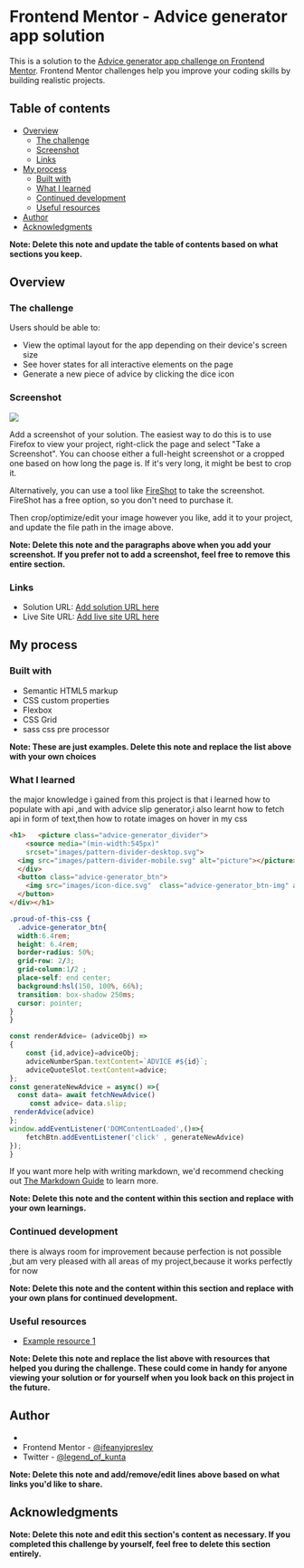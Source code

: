 # Frontend Mentor - Advice generator app solution

This is a solution to the [Advice generator app challenge on Frontend Mentor](https://www.frontendmentor.io/challenges/advice-generator-app-QdUG-13db). Frontend Mentor challenges help you improve your coding skills by building realistic projects.

## Table of contents

- [Overview](#overview)
  - [The challenge](#the-challenge)
  - [Screenshot](#screenshot)
  - [Links](#links)
- [My process](#my-process)
  - [Built with](#built-with)
  - [What I learned](#what-i-learned)
  - [Continued development](#continued-development)
  - [Useful resources](#useful-resources)
- [Author](#author)
- [Acknowledgments](#acknowledgments)

**Note: Delete this note and update the table of contents based on what sections you keep.**

## Overview

### The challenge

Users should be able to:

- View the optimal layout for the app depending on their device's screen size
- See hover states for all interactive elements on the page
- Generate a new piece of advice by clicking the dice icon

### Screenshot

![](./screenshot.jpg)

Add a screenshot of your solution. The easiest way to do this is to use Firefox to view your project, right-click the page and select "Take a Screenshot". You can choose either a full-height screenshot or a cropped one based on how long the page is. If it's very long, it might be best to crop it.

Alternatively, you can use a tool like [FireShot](https://getfireshot.com/) to take the screenshot. FireShot has a free option, so you don't need to purchase it. 

Then crop/optimize/edit your image however you like, add it to your project, and update the file path in the image above.

**Note: Delete this note and the paragraphs above when you add your screenshot. If you prefer not to add a screenshot, feel free to remove this entire section.**

### Links

- Solution URL: [Add solution URL here](https://your-solution-url.com)
- Live Site URL: [Add live site URL here](https://your-live-site-url.com)

## My process

### Built with

- Semantic HTML5 markup
- CSS custom properties
- Flexbox
- CSS Grid
- sass css pre processor

**Note: These are just examples. Delete this note and replace the list above with your own choices**

### What I learned

the major knowledge i gained from this project is that i learned how to populate with api ,and with advice slip generator,i also learnt how to fetch api in form of text,then how to rotate images on hover in my css
```html
<h1>   <picture class="advice-generator_divider">
    <source media="(min-width:545px)"
    srcset="images/pattern-divider-desktop.svg">
  <img src="images/pattern-divider-mobile.svg" alt="picture"></picture>
  </div>
  <button class="advice-generator_btn">
    <img src="images/icon-dice.svg"  class="advice-generator_btn-img" alt='dice icon'>
  </button>
</div></h1>
```
```css
.proud-of-this-css {
  .advice-generator_btn{
  width:6.4rem;
  height: 6.4rem;
  border-radius: 50%;
  grid-row: 2/3;
  grid-column:1/2 ;
  place-self: end center;
  background:hsl(150, 100%, 66%);
  transition: box-shadow 250ms;
  cursor: pointer;
}
}
```
```js
const renderAdvice= (adviceObj) =>
{
    const {id,advice}=adviceObj;
    adviceNumberSpan.textContent=`ADVICE #${id}`;
    adviceQuoteSlot.textContent=advice;
};
const generateNewAdvice = async() =>{
  const data= await fetchNewAdvice()
     const advice= data.slip;
 renderAdvice(advice)
};
window.addEventListener('DOMContentLoaded',()=>{
    fetchBtn.addEventListener('click' , generateNewAdvice)
});
}
```

If you want more help with writing markdown, we'd recommend checking out [The Markdown Guide](https://www.markdownguide.org/) to learn more.

**Note: Delete this note and the content within this section and replace with your own learnings.**

### Continued development

there is always room for improvement because perfection is not possible ,but am very pleased with all areas of my project,because it works perfectly for now

**Note: Delete this note and the content within this section and replace with your own plans for continued development.**

### Useful resources

- [Example resource 1](https://www.stackoverflow.com) 

**Note: Delete this note and replace the list above with resources that helped you during the challenge. These could come in handy for anyone viewing your solution or for yourself when you look back on this project in the future.**

## Author

- 
- Frontend Mentor - [@ifeanyipresley](https://www.frontendmentor.io/profile/yourusername)
- Twitter - [@legend_of_kunta](https://www.twitter.com/yourusername)

**Note: Delete this note and add/remove/edit lines above based on what links you'd like to share.**

## Acknowledgments


**Note: Delete this note and edit this section's content as necessary. If you completed this challenge by yourself, feel free to delete this section entirely.**
